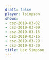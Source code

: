 ```yaml
---
draft: false
player: lsimpson
shows:
- csz-2019-03-02
- csz-2019-03-09
- csz-2019-03-15
- csz-2019-03-16
- csz-2019-03-29
- csz-2019-03-30
title: Lex Simpson
---
```

